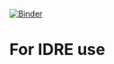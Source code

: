 [![Binder](https://mybinder.org/badge_logo.svg)](https://mybinder.org/v2/gh/benjum/idre-exploratory-data-viz.git/master)

# For IDRE use
